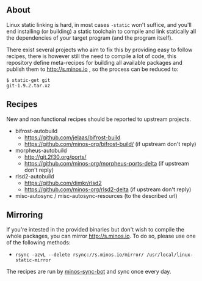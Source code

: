## About

Linux static linking is hard, in most cases `-static` won't suffice, and you'll end installing (or building) a static toolchain to compile and link statically all the dependencies of your target program (and the program itself).

There exist several projects who aim to fix this by providing easy to follow recipes, there is however still the need to compile a lot of code, this repository define meta-recipes for building all available packages and publish them to http://s.minos.io , so the process can be reduced to:

```
$ static-get git
git-1.9.2.tar.xz
```

## Recipes

New and non functional recipes should be reported to upstream projects.

- bifrost-autobuild
  - https://github.com/jelaas/bifrost-build
  - https://github.com/minos-org/bifrost-build/ (if upstream don't reply)
- morpheus-autobuild
  - http://git.2f30.org/ports/
  - https://github.com/minos-org/morpheus-ports-delta (if upstream don't reply)
- rlsd2-autobuild
  - https://github.com/dimkr/rlsd2
  - https://github.com/minos-org/rlsd2-delta (if upstream don't reply)
- misc-autosync / misc-autosync-resources (to the described url)

## Mirroring

If you're intested in the provided binaries but don't wish to compile the whole packages, you can mirror http://s.minos.io. To do so, please use one of the following methods:

- `rsync -azvL --delete rsync://s.minos.io/mirror/ /usr/local/linux-static-mirror`

The recipes are run by [minos-sync-bot](https://github.com/minos-sync-bot) and sync once every day.
